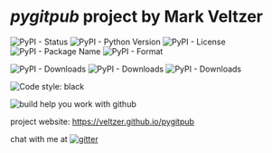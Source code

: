 # *pygitpub* project by Mark Veltzer

![PyPI - Status](https://img.shields.io/pypi/status/pygitpub)
![PyPI - Python Version](https://img.shields.io/pypi/pyversions/pygitpub)
![PyPI - License](https://img.shields.io/pypi/l/pygitpub)
![PyPI - Package Name](https://img.shields.io/pypi/v/pygitpub)
![PyPI - Format](https://img.shields.io/pypi/format/pygitpub)

![PyPI - Downloads](https://img.shields.io/pypi/dd/pygitpub)
![PyPI - Downloads](https://img.shields.io/pypi/dw/pygitpub)
![PyPI - Downloads](https://img.shields.io/pypi/dm/pygitpub)

![Code style: black](https://img.shields.io/badge/code%20style-black-000000.svg)

![build](https://github.com/veltzer/pygitpub/workflows/build/badge.svg)
help you work with github

project website: https://veltzer.github.io/pygitpub

chat with me at [![gitter](https://badges.gitter.im/Join%20Chat.svg)](https://gitter.im/veltzer/mark.veltzer)


